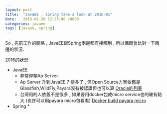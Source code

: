 ```yaml
---
layout: post
title:  "JavaEE , Spring take a look at 2016-01"
date:   2016-01-28 12:25:00 +0800
categories: javaee
tags: [javaee, spring]
---
```


So , 先前工作的關係 , JavaEE跟Spring兩邊都有接觸到 , 所以偶爾會比對一下兩邊的狀況.

2016的狀況

* JavaEE
    * 非常仰賴Ap Server.
    * Ap Server 升到JavaEE 7 變多了 , 但Open Source方案依舊是Glassfish,WildFly,Payara沒有被認證但也可以算 [Oracle的列表](http://www.oracle.com/technetwork/java/javaee/overview/compatibility-jsp-136984.html)
    * 台灣用的人依舊不是很多 , 如果要用docker包成micro service也的確有點大.(也許可以用payara micro包看看)
     [Docker build payara micro](http://blog.payara.fish/docker-build-scripts-images-now-available-for-payara-server)
* Spring
    * 
